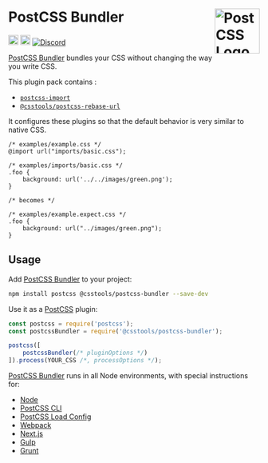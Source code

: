 # PostCSS Bundler [<img src="https://postcss.github.io/postcss/logo.svg" alt="PostCSS Logo" width="90" height="90" align="right">][PostCSS]

[<img alt="npm version" src="https://img.shields.io/npm/v/@csstools/postcss-bundler.svg" height="20">][npm-url] [<img alt="Build Status" src="https://github.com/csstools/postcss-plugins/workflows/test/badge.svg" height="20">][cli-url] [<img alt="Discord" src="https://shields.io/badge/Discord-5865F2?logo=discord&logoColor=white">][discord]

[PostCSS Bundler] bundles your CSS without changing the way you write CSS.

This plugin pack contains : 
- [`postcss-import`](https://github.com/postcss/postcss-import)
- [`@csstools/postcss-rebase-url`](https://github.com/csstools/postcss-plugins/tree/main/plugins/postcss-rebase-url)

It configures these plugins so that the default behavior is very similar to native CSS.

```pcss
/* examples/example.css */
@import url("imports/basic.css");

/* examples/imports/basic.css */
.foo {
	background: url('../../images/green.png');
}

/* becomes */

/* examples/example.expect.css */
.foo {
	background: url("../images/green.png");
}
```

## Usage

Add [PostCSS Bundler] to your project:

```bash
npm install postcss @csstools/postcss-bundler --save-dev
```

Use it as a [PostCSS] plugin:

```js
const postcss = require('postcss');
const postcssBundler = require('@csstools/postcss-bundler');

postcss([
	postcssBundler(/* pluginOptions */)
]).process(YOUR_CSS /*, processOptions */);
```

[PostCSS Bundler] runs in all Node environments, with special
instructions for:

- [Node](INSTALL.md#node)
- [PostCSS CLI](INSTALL.md#postcss-cli)
- [PostCSS Load Config](INSTALL.md#postcss-load-config)
- [Webpack](INSTALL.md#webpack)
- [Next.js](INSTALL.md#nextjs)
- [Gulp](INSTALL.md#gulp)
- [Grunt](INSTALL.md#grunt)

[cli-url]: https://github.com/csstools/postcss-plugins/actions/workflows/test.yml?query=workflow/test

[discord]: https://discord.gg/bUadyRwkJS
[npm-url]: https://www.npmjs.com/package/@csstools/postcss-bundler

[PostCSS]: https://github.com/postcss/postcss
[PostCSS Bundler]: https://github.com/csstools/postcss-plugins/tree/main/plugin-packs/postcss-bundler
